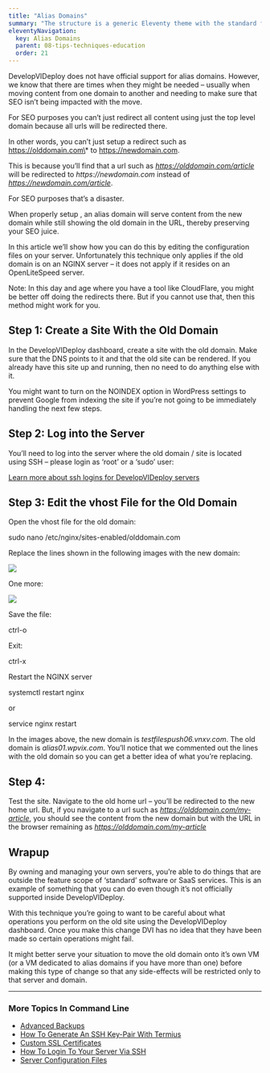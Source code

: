 ```yaml
---
title: "Alias Domains"
summary: "The structure is a generic Eleventy theme with the standard folder and file names."
eleventyNavigation:
  key: Alias Domains
  parent: 08-tips-techniques-education
  order: 21
---
```

DevelopVIDeploy does not have official support for alias domains. However, we know that there are times when they might be needed – usually when moving content from one domain to another and needing to make sure that SEO isn’t being impacted with the move.

For SEO purposes you can’t just redirect all content using just the top level domain because all urls will be redirected there.

In other words, you can’t just setup a redirect such as https://olddomain.com\* to https://newdomain.com.

This is because you’ll find that a url such as _https://olddomain.com/article_ will be redirected to _https://newdomain.com_ instead of _https://newdomain.com/article_.

For SEO purposes that’s a disaster.

When properly setup , an alias domain will serve content from the new domain while still showing the old domain in the URL, thereby preserving your SEO juice.

In this article we’ll show how you can do this by editing the configuration files on your server. Unfortunately this technique only applies if the old domain is on an NGINX server – it does not apply if it resides on an OpenLiteSpeed server.

Note: In this day and age where you have a tool like CloudFlare, you might be better off doing the redirects there. But if you cannot use that, then this method might work for you.

## Step 1: Create a Site With the Old Domain

In the DevelopVIDeploy dashboard, create a site with the old domain. Make sure that the DNS points to it and that the old site can be rendered. If you already have this site up and running, then no need to do anything else with it.

You might want to turn on the NOINDEX option in WordPress settings to prevent Google from indexing the site if you’re not going to be immediately handling the next few steps.

## Step 2: Log into the Server

You’ll need to log into the server where the old domain / site is located using SSH – please login as ‘root’ or a ‘sudo’ user:

[Learn more about ssh logins for DevelopVIDeploy servers](https://web.archive.org/web/20240420011104/https://wpclouddeploy.com/documentation/wpcloud-deploy-admin/how-to-login-to-your-server-via-ssh/)

## Step 3: Edit the vhost File for the Old Domain

Open the vhost file for the old domain:

sudo nano /etc/nginx/sites-enabled/olddomain.com

Replace the lines shown in the following images with the new domain:

[![](https://web.archive.org/web/20240420011104im_/https://wpclouddeploy.com/wp-content/uploads/2024/02/wpcd-alias-domains-01.png)](https://web.archive.org/web/20240420011104/https://wpclouddeploy.com/wp-content/uploads/2024/02/wpcd-alias-domains-01.png)

One more:

[![](https://web.archive.org/web/20240420011104im_/https://wpclouddeploy.com/wp-content/uploads/2024/02/wpcd-alias-domains-04.png)](https://web.archive.org/web/20240420011104/https://wpclouddeploy.com/wp-content/uploads/2024/02/wpcd-alias-domains-04.png)

Save the file:

ctrl-o <enter>

Exit:

ctrl-x

Restart the NGINX server

systemctl restart nginx

or

service nginx restart

In the images above, the new domain is _testfilespush06.vnxv.com_. The old domain is _alias01.wpvix.com_. You’ll notice that we commented out the lines with the old domain so you can get a better idea of what you’re replacing.

## Step 4:

Test the site. Navigate to the old home url – you’ll be redirected to the new home url. But, if you navigate to a url such as _https://olddomain.com/my-article_, you should see the content from the new domain but with the URL in the browser remaining as _https://olddomain.com/my-article_

## Wrapup

By owning and managing your own servers, you’re able to do things that are outside the feature scope of ‘standard’ software or SaaS services. This is an example of something that you can do even though it’s not officially supported inside DevelopVIDeploy.

With this technique you’re going to want to be careful about what operations you perform on the old site using the DevelopVIDeploy dashboard. Once you make this change DVI has no idea that they have been made so certain operations might fail.

It might better serve your situation to move the old domain onto it’s own VM (or a VM dedicated to alias domains if you have more than one) before making this type of change so that any side-effects will be restricted only to that server and domain.

- - -

### More Topics In Command Line

*   [Advanced Backups](https://web.archive.org/web/20240420011104/https://wpclouddeploy.com/documentation/command-line-scripts/advanced-backups/)
*   [How To Generate An SSH Key-Pair With Termius](https://web.archive.org/web/20240420011104/https://wpclouddeploy.com/documentation/articles-parent/how-to-generate-an-ssh-key-pair-with-termius/)
*   [Custom SSL Certificates](https://web.archive.org/web/20240420011104/https://wpclouddeploy.com/documentation/tips-techniques-education/custom-ssl-certificates/)
*   [How To Login To Your Server Via SSH](https://web.archive.org/web/20240420011104/https://wpclouddeploy.com/documentation/wpcloud-deploy-admin/how-to-login-to-your-server-via-ssh/)
*   [Server Configuration Files](https://web.archive.org/web/20240420011104/https://wpclouddeploy.com/documentation/wpcloud-deploy-admin/server-configuration-files/)
